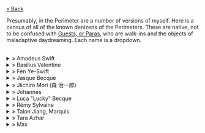 [« Back](https://jademoroes.github.io)<br>

Presumably, in the Perimeter are a number of versions of myself. Here is a census of all of the known denizens of the Perimeters. These are native, not to be confused with [Guests, or Paras](), who are walk-ins and the objects of maladaptive daydreaming. Each name is a dropdown.<br>
<br>
<details>
  <summary>» Amadeus Swift</summary>
  ━━━━༻🎀༺━━━━<br>
  Age: 19<br>
  Pronouns: any<br>
  Species: Human<br>
  ━━━༻System༺━━━<br>
  Role(s): Unknown<br>
  Star: AQUARIUS<br>
  ━━༻Relationships༺━━<br>
  FEN: sister<br>
  ━━━༻More༺━━━<br>
  Interests: Music, Christian History<br>
  Religion: Christianity (Pentecostal)<br>
  ━━━━༻💗༺━━━━<br>
  <i>Amadeus is the sister of Fen, presumably formed around the same time as her. While Fen is a replication of our femininity and naivety at the age of 14~16, Amadeus is the opposite side of the coin, a replication of our masculinity and our faith at the same age.</i><br>
  <i>It is also possible that Amadeus's name was pulled straight from Amadeus Mozart, considering his affinity for music.</i><br>
</details>
<details>
  <summary>» Basilius Valentine</summary>
  ━━━━༻♣️༺━━━━<br>
  Age: 26<br>
  Pronouns: he/him, they/them<br>
  Species: Human<br>
  ━━━༻System༺━━━<br>
  Role(s): Co-Host<br>
  Star: PISCES<br>
  ━━༻Relationships༺━━<br>
  JASQUE: Friend<br>
  LUCKY: Lover<br>
  ━━━༻More༺━━━<br>
  Interests: Magic, Theology<br>
  Religion: Hermeticism and Paganism<br>
  ━━━━༻♣️༺━━━━<br>
  <i>As Above, So Below. —Basil</i><br>
  <i>Basil is the esoteric Victorian Cowboy of the system, a seeker of divine and mystical knowledge. Despite this, he's pretty grounded. He was originally known as William, but merged overtime into the occultist we all know and love.</i><br>
</details>
<details>
  <summary>» Fen Yè-Swift</summary>
  ━━━━༻🕊️༺━━━━<br>
  Age: 17~19<br>
  Pronouns: she/her, they/them<br>
  Species: Human<br>
  ━━━༻System༺━━━<br>
  Role(s): Co-Host<br>
  Star: CANCER<br>
  ━━༻Relationships༺━━<br>
  AMADEUS: Brother<br>
  LUCKY: Paramour<br>
  TALON: Guardian<br>
  TARA: Caretaker<br>
  ━━━༻More༺━━━<br>
  Interests: ACNH, Kirby<br>
  Religion: Christianity (Anglican)<br>
  ━━━━༻🤍༺━━━━<br>
  <i>Fen is a reflection of us at the age of 14~16. She wears a plague doctor's outfit, and enjoys all things she deems cute. She has aged slightly, and has no knowledge of trauma.</i><br>
</details>
<details>
  <summary>» Jasque Becque</summary>
  ━━━━༻♠️༺━━━━<br>
  Age: 36<br>
  Pronouns: he/him<br>
  Species: Human<br>
  ━━━༻System༺━━━<br>
  Role(s): Gatekeeper, Protector<br>
  Category: SAGITTARIUS<br>
  ━━༻Relationships༺━━<br>
  BASIL: Best Friend<br>
  LUCKY: Brother<br>
  TALON: Enemy<br>
  TARA: Lover<br>
  ━━━༻More༺━━━<br>
  Interests: Chess, Fencing<br>
  Religion: Agnosticism<br>
  ━━━━༻♟️༺━━━━<br>
  <i>Jasque is the protector of the Perimeter, as well as the gatekeeper, protecting who enters and leaves the Lounge.</i><br>
</details>
<details>
  <summary>» Jiichiro Mori (森 治一郎)</summary>
  ━━━━༻🍬༺━━━━<br>
  Age: 26<br>
  Pronouns: he/him, they/them<br>
  Species: Human<br>
  ━━━༻System༺━━━<br>
  Role(s): Protector<br>
   Star: ARIES<br>
  ━━༻Relationships༺━━<br>
  N/A<br>
  ━━━༻More༺━━━<br>
  Interests: Psychedelia, True Crime<br>
  Religion: Buddhism<br>
  ━━━━༻🍬༺━━━━<br>
</details>
<details>
  <summary>» Johannes</summary>
  ━━━━༻🍀༺━━━━<br>
  Age: 22<br>
  Pronouns: he/him, they/them<br>
  Species: Human<br>
  ━━━༻System༺━━━<br>
  Role(s): Trauma Holder<br>
  Star: VIRGO<br>
  ━━༻Relationships༺━━<br>
  FEN: Friend<br>
  TARA: Caretaker<br>
  ━━━༻More༺━━━<br>
  Interests: Working<br>
  Religion: Judaism<br>
  ━━━━༻💚༺━━━━<br>
  <i>The only thing humans are equal in is death. —Johannes</i>
</details>
<details>
  <summary>» Luca "Lucky" Becque</summary>
  ━━━━༻♦️༺━━━━<br>
  Age: 38<br>
  Pronouns: he/him preferred, any<br>
  Species: Demon<br>
  ━━━༻System༺━━━<br>
  Role(s): Trauma Holder<br>
  Star: ARIES<br>
  ━━༻Relationships༺━━<br>
  BASIL: Lover<br>
  FEN: Mistress<br>
  JASQUE: Brother<br>
  ━━━༻More༺━━━<br>
  Interests: Fun<br>
  Religion: N/A<br>
  ━━━━༻🎱༺━━━━<br>
  <i>Luck be a lady... —Lucky</i>
</details>
<details>
  <summary>» Rémy Sylvaine</summary>
    ━━━━༻🍡༺━━━━<br>
  Age: 16<br>
  Pronouns: he/him, they/them<br>
  Species: Vampire<br>
  ━━━༻System༺━━━<br>
  Role(s): Trauma Holder<br>
  Star: CANCER<br>
  ━━༻Relationships༺━━<br>
  N/A
  ━━━༻More༺━━━<br>
  Interests: Italian Renaissance<br>
  Religion: Buddhism<br>
  ━━━━༻🌷༺━━━━<br>
</details>
<details>
  <summary>» Talon Jiang, Marquis</summary>
  ━━━━༻⚖️༺━━━━<br>
  Age: 200+<br>
  Pronouns: he/him<br>
  Species: Angel<br>
  ━━━༻System༺━━━<br>
  Role(s): Protector, Persecutor, Trauma Holder<br>
  Star: SCORPIO<br>
  ━━༻Relationships༺━━<br>
  FEN: Has guardianship of<br>
  ━━━༻More༺━━━<br>
  Interests: Nobility, Religion<br>
  Religion: Christianity (Anglican)<br>
  ━━━━༻🏹༺━━━━<br>
  The God Emperor has arrived. —Talon<br>
  <i>Talon is an internalization of a prior lover, mixed with a few other things. It's confusing.</i>
</details>
<details>
  <summary>» Tara Azhar</summary>
  ━━━━༻🍒༺━━━━<br>
  Age: 30<br>
  Pronouns: she/her<br>
  Species: Human<br>
  ━━━༻System༺━━━<br>
  Role(s): Caretaker<br>
  Star: LIBRA<br>
  ━━༻Relationships༺━━<br>
  FEN: Caretaker of<br>
  JASQUE: Lover<br>
  JOHANNES: Caretaker of<br>
  ━━━༻More༺━━━<br>
  Interests: Dream Interpretation, Tea<br>
  Religion: Islam<br>
  ━━━━༻🌸༺━━━━<br>
  <i>Peace be upon you. —Tara</i><br>
  <i>Tara is the caretaker of Fen and Johannes, the two most "sensitive" alters. She is caring, but can be stark and blunt.</i>
</details>
<details>
  <summary>» Max</summary>
  ━━━━༻◼️༺━━━━<br>
  Age: N/A<br>
  Pronouns: any<br>
  Species: Human?<br>
  ━━━༻System༺━━━<br>
  Role(s): Persecutor<br>
  Star: CAPRICORN<br>
  ━━༻Relationships༺━━<br>
  N/A<br>
  ━━━༻More༺━━━<br>
  Interests: N/A<br>
  Religion: N/A<br>
  ━━━━༻◼️༺━━━━<br>
  <i>Pure chaos. Likely an extrapolation of a prior lover.</i>
</details>
